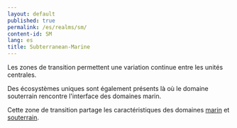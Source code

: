 ```yaml
---
layout: default
published: true
permalink: /es/realms/sm/
content-id: SM
lang: es
title: Subterranean-Marine
---
```


Les zones de transition permettent une variation continue entre les unités centrales.

Des écosystèmes uniques sont également présents là où le domaine souterrain rencontre l'interface des domaines marin.

Cette zone de transition partage les caractéristiques des domaines
[marin](/explore/realms/M) et [souterrain](/explore/realms/S).
